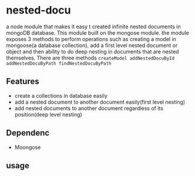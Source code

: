 # nested-docu

a node module that makes it easy t created infinite nested documents in mongoDB database. This module built on the mongose 
module. the module exposes 3 methods to perform operations such as creating a model in mongoose(a database collection), add a first level nested document or object and then ability to do deep nesting in documents that are nested themselves.
There are three methods 
`
createModel
addNestedDocuById
addNestedDocuByPath
findNestedDocuByPath
`

## Features

- create a collections in database easily 
- add a  nested document to another document easily(first level nesting)
- add nested documents to another document regardless of its position(deep level nesting)


## Dependenc
- Moongose

## usage



